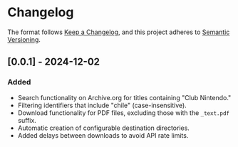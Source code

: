 # Changelog

The format follows [Keep a Changelog](https://keepachangelog.com/),
and this project adheres to [Semantic Versioning](https://semver.org/).

## [0.0.1] - 2024-12-02

### Added

- Search functionality on Archive.org for titles containing "Club Nintendo."
- Filtering identifiers that include "chile" (case-insensitive).
- Download functionality for PDF files, excluding those with the `_text.pdf` suffix.
- Automatic creation of configurable destination directories.
- Added delays between downloads to avoid API rate limits.
